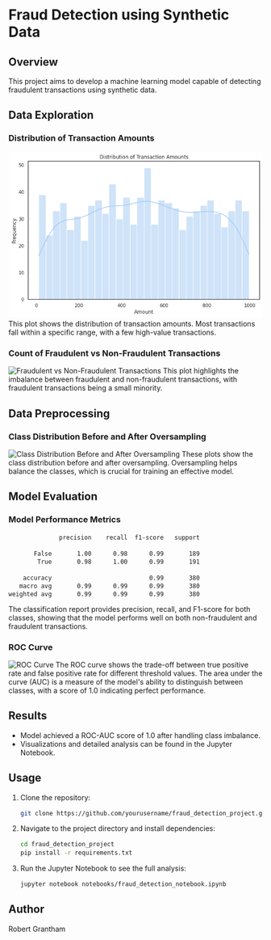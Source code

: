 # Fraud Detection using Synthetic Data

## Overview
This project aims to develop a machine learning model capable of detecting fraudulent transactions using synthetic data.

## Data Exploration
### Distribution of Transaction Amounts
![Transaction Amount Distribution](visualizations/__results___7_1.png)
This plot shows the distribution of transaction amounts. Most transactions fall within a specific range, with a few high-value transactions.

### Count of Fraudulent vs Non-Fraudulent Transactions
![Fraudulent vs Non-Fraudulent Transactions](visualizations/__results___8_1.png)
This plot highlights the imbalance between fraudulent and non-fraudulent transactions, with fraudulent transactions being a small minority.

## Data Preprocessing
### Class Distribution Before and After Oversampling
![Class Distribution Before and After Oversampling](visualizations/class_distribution_before_after_oversampling.png)
These plots show the class distribution before and after oversampling. Oversampling helps balance the classes, which is crucial for training an effective model.

## Model Evaluation
### Model Performance Metrics
```plaintext
              precision    recall  f1-score   support

       False       1.00      0.98      0.99       189
        True       0.98      1.00      0.99       191

    accuracy                           0.99       380
   macro avg       0.99      0.99      0.99       380
weighted avg       0.99      0.99      0.99       380
```
The classification report provides precision, recall, and F1-score for both classes, showing that the model performs well on both non-fraudulent and fraudulent transactions.

### ROC Curve
![ROC Curve](visualizations/roc_curve.png)
The ROC curve shows the trade-off between true positive rate and false positive rate for different threshold values. The area under the curve (AUC) is a measure of the model's ability to distinguish between classes, with a score of 1.0 indicating perfect performance.

## Results
- Model achieved a ROC-AUC score of 1.0 after handling class imbalance.
- Visualizations and detailed analysis can be found in the Jupyter Notebook.

## Usage
1. Clone the repository:
   ```bash
   git clone https://github.com/yourusername/fraud_detection_project.git
   ```

2. Navigate to the project directory and install dependencies:
   ```bash
   cd fraud_detection_project
   pip install -r requirements.txt
   ```

3. Run the Jupyter Notebook to see the full analysis:
   ```bash
   jupyter notebook notebooks/fraud_detection_notebook.ipynb
   ```

## Author
Robert Grantham

